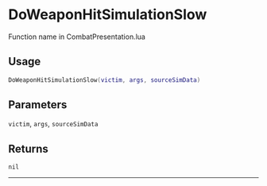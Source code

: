 # DoWeaponHitSimulationSlow
Function name in CombatPresentation.lua
## Usage
```lua
DoWeaponHitSimulationSlow(victim, args, sourceSimData)
```
## Parameters
`victim`, `args`, `sourceSimData`
## Returns
`nil`

---